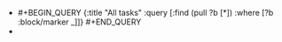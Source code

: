 - #+BEGIN_QUERY
  {:title "All tasks"
   :query [:find (pull ?b [*])
           :where
           [?b :block/marker _]]}
  #+END_QUERY
-